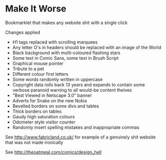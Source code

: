 Make It Worse
=============

Bookmarklet that makes any website shit with a single click

Changes applied
- H1 tags replaced with scrolling marquees
- Any letter O's in headers should be replaced with an image of the World
- Black background with multi-coloured flashing stars
- Some text in Comic Sans, some text in Brush Script
- Graphical mouse pointer
- Tribute to a pet
- Different colour first letters
- Some words randomly written in uppercase
- Copyright data rolls back 13 years and expands to contain some verbose paranoid warning to all would-be content theives
- "Best Viewed in Netscape 3.0" banner
- Adverts for Snake on the new Nokia
- Bevelled borders on some divs and tables
- Thick borders on tables
- Gaudy high saturation colours
- Odometer style visitor counter
- Randomly insert spelling mistakes and inappropriate commas

See http://www.fabricland.co.uk/ for example of a genuinely shit website that was not made ironically

See http://theoatmeal.com/comics/design_hell 